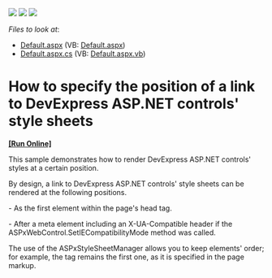 <!-- default badges list -->
![](https://img.shields.io/endpoint?url=https://codecentral.devexpress.com/api/v1/VersionRange/128565318/14.2.3%2B)
[![](https://img.shields.io/badge/Open_in_DevExpress_Support_Center-FF7200?style=flat-square&logo=DevExpress&logoColor=white)](https://supportcenter.devexpress.com/ticket/details/E4678)
[![](https://img.shields.io/badge/📖_How_to_use_DevExpress_Examples-e9f6fc?style=flat-square)](https://docs.devexpress.com/GeneralInformation/403183)
<!-- default badges end -->
<!-- default file list -->
*Files to look at*:

* [Default.aspx](./CS/WebSite/Default.aspx) (VB: [Default.aspx](./VB/WebSite/Default.aspx))
* [Default.aspx.cs](./CS/WebSite/Default.aspx.cs) (VB: [Default.aspx.vb](./VB/WebSite/Default.aspx.vb))
<!-- default file list end -->
# How to specify the position of a link to DevExpress ASP.NET controls' style sheets
<!-- run online -->
**[[Run Online]](https://codecentral.devexpress.com/e4678/)**
<!-- run online end -->


<p>This sample demonstrates how to render DevExpress ASP.NET controls' styles at a certain position. </p><p>By design, a link to DevExpress ASP.NET controls' style sheets can be rendered at the following positions.</p><p>- As the first element within the page's head tag.</p><p>- After a meta element including an X-UA-Compatible header if the ASPxWebControl.SetIECompatibilityMode method was called. </p><p>The use of the ASPxStyleSheetManager allows you to keep elements' order; for example, the <meta> tag remains the first one, as it is specified in the page markup.</p>

<br/>


